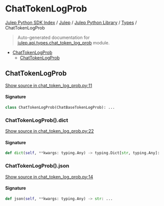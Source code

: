 # ChatTokenLogProb

[Julep Python SDK Index](../../../README.md#julep-python-sdk-index) / [Julep](../../index.md#julep) / [Julep Python Library](../index.md#julep-python-library) / [Types](./index.md#types) / ChatTokenLogProb

> Auto-generated documentation for [julep.api.types.chat_token_log_prob](../../../../../../../julep/api/types/chat_token_log_prob.py) module.

- [ChatTokenLogProb](#chattokenlogprob)
  - [ChatTokenLogProb](#chattokenlogprob-1)

## ChatTokenLogProb

[Show source in chat_token_log_prob.py:11](../../../../../../../julep/api/types/chat_token_log_prob.py#L11)

#### Signature

```python
class ChatTokenLogProb(ChatBaseTokenLogProb): ...
```

### ChatTokenLogProb().dict

[Show source in chat_token_log_prob.py:22](../../../../../../../julep/api/types/chat_token_log_prob.py#L22)

#### Signature

```python
def dict(self, **kwargs: typing.Any) -> typing.Dict[str, typing.Any]: ...
```

### ChatTokenLogProb().json

[Show source in chat_token_log_prob.py:14](../../../../../../../julep/api/types/chat_token_log_prob.py#L14)

#### Signature

```python
def json(self, **kwargs: typing.Any) -> str: ...
```